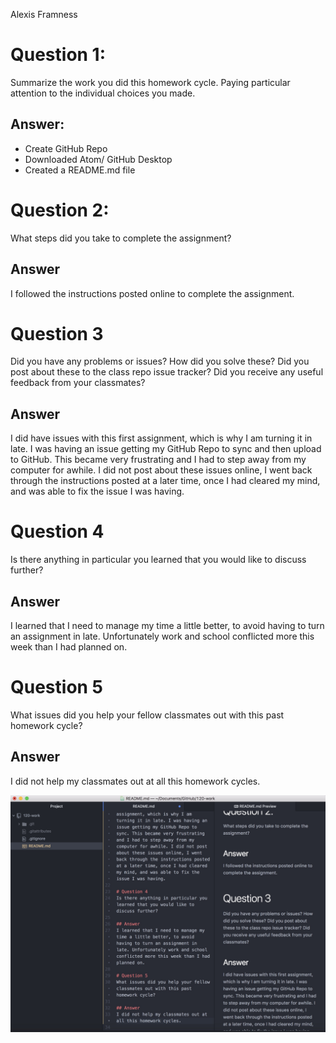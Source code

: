 Alexis Framness

# Question 1:
Summarize the work you did this homework cycle. Paying particular attention to the individual choices you made.

## Answer:
- Create GitHub Repo
- Downloaded Atom/ GitHub Desktop
- Created a README.md file

# Question 2:
What steps did you take to complete the assignment?

## Answer
I followed the instructions posted online to complete the assignment.

# Question 3
Did you have any problems or issues? How did you solve these? Did you post about these to the class repo issue tracker? Did you receive any useful feedback from your classmates?

## Answer
I did have issues with this first assignment, which is why I am turning it in late. I was having an issue getting my GitHub Repo to sync and then upload to GitHub. This became very frustrating and I had to step away from my computer for awhile. I did not post about these issues online, I went back through the instructions posted at a later time, once I had cleared my mind, and was able to fix the issue I was having.

# Question 4
Is there anything in particular you learned that you would like to discuss further?

## Answer
I learned that I need to manage my time a little better, to avoid having to turn an assignment in late. Unfortunately work and school conflicted more this week than I had planned on.

# Question 5
What issues did you help your fellow classmates out with this past homework cycle?

## Answer
I did not help my classmates out at all this homework cycles.

![Image of my editor](SS1.jpg)
